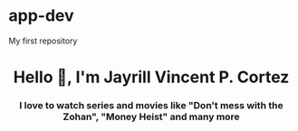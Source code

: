 # app-dev
My first repository
<h1 align="center">Hello 👋, I'm Jayrill Vincent P. Cortez</h1>
<h3 align="center">I love to watch series and movies like "Don't mess with the Zohan", "Money Heist" and many more</h3>


